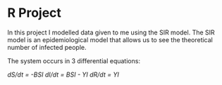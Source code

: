 # R Project

In this project I modelled data given to me using the SIR model. The SIR model is an epidemiological model that allows us to see the theoretical number of infected people.

The system occurs in 3 differential equations:

*dS/dt = -BSI*
*dI/dt = BSI - YI*
*dR/dt = YI*
